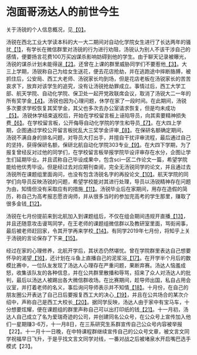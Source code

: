 # 泡面哥汤达人的前世今生

关于汤锐的个人信息概况，见[【0】][0]。

汤锐在西北工业大学读本科的大一大二期间对自动化学院女生进行了长达两年的骚扰[【1】][1]，有学长在微信群里对汤锐的行为进行劝阻，汤锐认为别人不该干涉自己的感情，便要扬言花费100万买凶谋杀影响妨碍到他的学生。由于聊天记录被曝光，汤锐的谋杀计划未能得逞[【2】][2]。还曾在上课的群里威胁同学们不要惹他[【3】][3]。大三上学期，汤锐称自己为给女生送花，便去花店抢劫，并在逃跑途中摔断胳膊，被抓住后，公安局、西工大老师、汤锐家长均到场，但是花店老板在汤锐家长的苦苦哀求下，放弃对该学生的追究，没有让汤锐抢劫罪成立。事情过后，西工大学工部、航天学院、自动化学院、保卫处一起开党政联席会议，取消了汤锐大二一年的所有奖学金[【4】][4]。汤锐也因为心理问题，休学在家了一段时间。在此期间，汤锐多次要求学校恢复其奖学金，其父也多次去办公室请求恢复，但是均未成功[【5】][5]。汤锐休学结束返校后，开始在学校留言板上诬陷导员，向其索要精神损失费[【6】][6]。在学校留言板，公开侮辱自动化学院的学生和导员[【7】][7]。在大四上学期，企图通过学校公开留言板扰乱大三奖学金评审[【8】][8]。在保研名额确定期间，汤锐不满自身的排名问题，对导员大打出手，并擅自干扰评审流程，最后通过自己的坚持，获得保研名额，保研北航自动化学院303专业[【9】][9]。在大四下学期，为了报复曾经反对过他的同学们，在学校留言板举报学院毕设评审存在水分，企图让学生们延期毕业。并且谎称自己毕设成果中，包含sci一区二作论文一篇，希望学院能给他优秀毕设。但是经过去对应期刊查阅，完全无汤锐同学的论文，并且通过去汤锐所在课题组里面询问，也没有包含汤锐名字的再投论文[【10】][10]。航天学院的同学们向导员反映汤锐的问题，希望学校能对其进行处理，导员以汤锐精神存在问题为由，知情但没有采取应有的措施[【11】][11]。汤锐毕业后在家期间，用存在造假的简历，称自己为高考报志愿咨询师，并从很多当时的参加完高考的学生那里，赚取了很多金钱[【12】][12]。

汤锐在七月份提前来到北航加入到课题组后，不仅在组会期间违规开直播[【13】][13]，并且还随意攻击谩骂同学，在王老师的课题组微信群以及教研室里面，骂街闹事，最后被老师赶回家，令其开学再来学校[【14】][14]。有同学2019年七月份，将知乎上关于汤锐的言论保存了下来[【15】][15]。

经过在家的心理修养，北航开学后，其状态仍然堪忧。曾在学院群里表达自己想要怀孕的渴望[【16】][16]，还计划在斗鱼上直播自己的泥浆浴[【17】][17]。在开学半个月后的数模比赛中，一位队友发现了汤达人心理存在严重问题，果断弃赛。汤达人恼羞成怒，收集该队友的各种信息，并在公共群里散播和辱骂，招来了众人对汤达人的批判，最后以汤达人被踢出各大微信群收场。在比赛期间，趁导师出国，私自占用会议室，并打着老师的名义，事后询问导师表示并不知情[【18】][18]。十月份，在自己的朋友圈公开表达了自己日后要报复西工大的决心[【19】][19]，并且在公共场合的某次介绍中，声称自己是西工大校长[【20】][20]。据同学反映，汤达人由于家中有宝马车，十分想要炫耀，便在课题组的群里声称自己可以出打印纸的钱[【21】][21]。十一月初，汤达人自己成立了名为爱瑞奇迹的公司，并创建同名公众号，在公众号上宣传加入他们一星期赚3-6万，十一月8日，在三系研究生系群宣传自己公众号内容被举报【22】。十一月十一日晚，在中特课程群继续宣传自己的公众号文章，被文言文同学祝福早日飞升，于是乎找文言文同学对线，一番对战之后被堵泉水开启嘴巴选手模式【23】。


[0]:https://github.com/xxzl0130/Tang/tree/master/0-%E3%80%90%E5%85%B3%E4%BA%8E%E6%B1%A4%E9%94%90%E4%B8%AA%E4%BA%BA%E4%BF%A1%E6%81%AF%E8%AF%B4%E6%98%8E%E3%80%91
[1]:https://github.com/xxzl0130/Tang/tree/master/1-%E3%80%90%E5%9C%A8%E8%A5%BF%E5%B7%A5%E5%A4%A7%E6%9C%9F%E9%97%B4%E3%80%91%E5%AF%B9%E8%A5%BF%E5%B7%A5%E5%A4%A7%E5%A5%B3%E7%94%9F%E8%BF%9B%E8%A1%8C%E4%BA%86%E9%95%BF%E8%BE%BE%E4%B8%A4%E5%B9%B4%E7%9A%84%E9%AA%9A%E6%89%B0
[2]:https://github.com/xxzl0130/Tang/tree/master/2-%E3%80%90%E5%9C%A8%E8%A5%BF%E5%B7%A5%E5%A4%A7%E6%9C%9F%E9%97%B4%E3%80%91%E6%89%AC%E8%A8%80%E8%8A%B1%E9%92%B1%E9%9B%87%E5%87%B6%E6%9D%80%E4%BA%BA
[3]:https://github.com/xxzl0130/Tang/tree/master/3-%E3%80%90%E5%9C%A8%E8%A5%BF%E5%B7%A5%E5%A4%A7%E6%9C%9F%E9%97%B4%E3%80%91%E6%9B%BE%E7%BB%8F%E5%9C%A8%E4%B8%8A%E8%AF%BE%E7%9A%84%E7%BE%A4%E9%87%8C%E5%A8%81%E8%83%81%E7%BE%A4%E9%87%8C%E7%9A%84%E5%90%8C%E5%AD%A6%E4%BB%AC%E4%B8%8D%E8%A6%81%E6%83%B9%E4%BB%96
[4]:https://github.com/xxzl0130/Tang/tree/master/4-%E3%80%90%E5%9C%A8%E8%A5%BF%E5%B7%A5%E5%A4%A7%E6%9C%9F%E9%97%B4%E3%80%91%E5%A4%A7%E4%B8%89%E4%B8%8A%E5%AD%A6%E6%9C%9F%E8%8A%B1%E5%BA%97%E6%8A%A2%E5%8A%AB
[5]:https://github.com/xxzl0130/Tang/tree/master/5-%E3%80%90%E5%9C%A8%E8%A5%BF%E5%B7%A5%E5%A4%A7%E6%9C%9F%E9%97%B4%E3%80%91%E5%AD%A6%E6%A0%A1%E7%95%99%E8%A8%80%E6%9D%BF-%E5%A4%A7%E4%BA%8C%E7%9A%84%E5%A5%96%E5%AD%A6%E9%87%91%E8%A2%AB%E5%8F%96%E6%B6%88%E5%BF%83%E6%80%80%E4%B8%8D%E6%BB%A1%EF%BC%8C%E5%A4%9A%E6%AC%A1%E8%A6%81%E6%B1%82%E6%81%A2%E5%A4%8D
[6]:https://github.com/xxzl0130/Tang/tree/master/6-%E3%80%90%E5%9C%A8%E8%A5%BF%E5%B7%A5%E5%A4%A7%E6%9C%9F%E9%97%B4%E3%80%91%E5%AD%A6%E6%A0%A1%E7%95%99%E8%A8%80%E6%9D%BF-%E8%AF%AC%E9%99%B7%E5%AF%BC%E5%91%98%EF%BC%8C%E5%B9%B6%E5%90%91%E5%85%B6%E8%A6%81%E7%B2%BE%E7%A5%9E%E6%8D%9F%E5%A4%B1%E8%B4%B93
[7]:https://github.com/xxzl0130/Tang/tree/master/7-%E3%80%90%E5%9C%A8%E8%A5%BF%E5%B7%A5%E5%A4%A7%E6%9C%9F%E9%97%B4%E3%80%91%E5%AD%A6%E6%A0%A1%E7%95%99%E8%A8%80%E6%9D%BF-%E5%85%AC%E5%BC%80%E4%BE%AE%E8%BE%B1%E8%A5%BF%E5%B7%A5%E5%A4%A7%E8%87%AA%E5%8A%A8%E5%8C%96%E5%AD%A6%E9%99%A2%E5%B8%88%E7%94%9F
[8]:https://github.com/xxzl0130/Tang/tree/master/8-%E3%80%90%E5%9C%A8%E8%A5%BF%E5%B7%A5%E5%A4%A7%E6%9C%9F%E9%97%B4%E3%80%91%E5%AD%A6%E6%A0%A1%E7%95%99%E8%A8%80%E6%9D%BF-%E4%BC%81%E5%9B%BE%E6%89%B0%E4%B9%B1%E5%A4%A7%E4%B8%89%E5%A5%96%E5%AD%A6%E9%87%91%E7%9A%84%E8%AF%84%E5%AE%A1
[9]:https://github.com/xxzl0130/Tang/tree/master/9-%E3%80%90%E5%9C%A8%E8%A5%BF%E5%B7%A5%E5%A4%A7%E6%9C%9F%E9%97%B4%E3%80%91%E4%BF%9D%E7%A0%94%E6%9C%9F%E9%97%B4%E6%89%93%E5%AF%BC%E5%91%98%20%E5%BD%95%E9%9F%B3%E8%AF%81%E8%AF%8D%E5%B7%B2%E7%BB%8F%E6%8F%90%E4%BA%A4%E7%BB%99%E5%AD%A6%E6%A0%A1%E5%85%9A%E5%A7%94
[10]:https://github.com/xxzl0130/Tang/tree/master/10-%E3%80%90%E5%9C%A8%E8%A5%BF%E5%B7%A5%E5%A4%A7%E6%9C%9F%E9%97%B4%E3%80%91%E5%AD%A6%E6%A0%A1%E7%95%99%E8%A8%80%E6%9D%BF-%E6%AF%95%E8%AE%BE%E6%9C%9F%E9%97%B4%E6%8A%A5%E5%A4%8D%E5%AD%A6%E9%99%A2%EF%BC%8C%E6%B1%A4%E9%94%90%E4%B8%BE%E6%8A%A5%E6%88%AA%E5%9B%BE%E3%80%81%E4%B8%BE%E6%8A%A5%E5%8A%A8%E6%9C%BA%E3%80%81%E6%AF%95%E8%AE%BE%E6%88%90%E6%9E%9C%E6%B6%89%E5%AB%8C%E6%AC%BA%E9%AA%97
[11]:https://github.com/xxzl0130/Tang/tree/master/11-%E3%80%90%E5%9C%A8%E8%A5%BF%E5%B7%A5%E5%A4%A7%E6%9C%9F%E9%97%B4%E3%80%91%E6%9D%9C%E9%A3%9E%E5%AF%BC%E5%91%98%E5%AF%B9%E6%B1%A4%E9%94%90%E9%97%AE%E9%A2%98%E7%9F%A5%E6%83%85%E8%80%8C%E4%B8%8D%E4%BD%9C%E4%B8%BA
[12]:https://github.com/xxzl0130/Tang/tree/master/12-%E3%80%90%E5%9C%A8%E6%AF%95%E4%B8%9A%E5%90%8E%E5%81%87%E6%9C%9F%E3%80%91%E5%81%87%E6%9C%9F%E5%BD%93%E6%8A%A5%E5%BF%97%E6%84%BF%E5%92%A8%E8%AF%A2%E5%B8%88%E5%AD%98%E5%9C%A8%E7%AE%80%E5%8E%86%E6%AC%BA%E9%AA%97%E8%A1%8C%E4%B8%BA
[13]:https://github.com/xxzl0130/Tang/tree/master/13-%E3%80%90%E5%9C%A8%E5%8C%97%E8%88%AA%E6%9C%9F%E9%97%B4%E3%80%91%E5%8C%97%E8%88%AA%E6%9C%9F%E9%97%B4%E7%BB%84%E4%BC%9A%E8%BF%9D%E8%A7%84%E5%BC%80%E7%9B%B4%E6%92%AD
[14]:https://github.com/xxzl0130/Tang/tree/master/14-%E3%80%90%E5%9C%A8%E5%8C%97%E8%88%AA%E6%9C%9F%E9%97%B4%E3%80%91%E6%9D%A5%E5%8C%97%E8%88%AA%E5%90%8E%E6%94%BB%E5%87%BB%E8%B0%A9%E9%AA%82%E5%90%8C%E5%AD%A6%20%E5%B9%B6%E5%9C%A8%20303%E4%B8%93%E4%B8%9A%20%E8%AF%BE%E9%A2%98%E7%BB%84%E9%97%B9%E4%BA%8B
[15]:https://github.com/xxzl0130/Tang/tree/master/15-%E3%80%902019%E5%B9%B4%E7%BD%91%E7%BB%9C%E8%88%86%E8%AE%BA%E3%80%912-%E7%9F%A5%E4%B9%8E%E9%97%AE%E9%A2%98%E5%A4%87%E4%BB%BD
[16]:https://github.com/xxzl0130/Tang/tree/master/16-%E3%80%90%E5%9C%A8%E5%8C%97%E8%88%AA%E6%9C%9F%E9%97%B4%E3%80%91%E6%B1%A4%E8%BE%BE%E4%BA%BA%E6%83%B3%E6%80%80%E5%AD%95
[17]:https://github.com/xxzl0130/Tang/tree/master/17-%E3%80%90%E5%9C%A8%E5%8C%97%E8%88%AA%E6%9C%9F%E9%97%B4%E3%80%91%E8%AE%A1%E5%88%92%E7%9B%B4%E6%92%AD%E6%B3%A5%E6%B5%86%E6%B5%B4
[18]:https://github.com/xxzl0130/Tang/tree/master/18-%E3%80%90%E5%9C%A8%E5%8C%97%E8%88%AA%E6%9C%9F%E9%97%B4%E3%80%91%E6%95%B0%E6%A8%A1%E6%AF%94%E8%B5%9B%E8%A2%AB%E6%94%BE%E9%B8%BD%E5%AD%90
[19]:https://github.com/xxzl0130/Tang/tree/master/19-%E3%80%90%E5%9C%A8%E5%8C%97%E8%88%AA%E6%9C%9F%E9%97%B4%E3%80%91%E5%AF%B9%E8%A5%BF%E5%B7%A5%E5%A4%A7%E5%AD%98%E5%9C%A8%E6%8A%A5%E5%A4%8D%E5%BF%83%E7%90%86
[20]:https://github.com/xxzl0130/Tang/tree/master/20-%E3%80%90%E5%9C%A8%E5%8C%97%E8%88%AA%E6%9C%9F%E9%97%B4%E3%80%91%E5%86%92%E5%85%85%E8%A5%BF%E5%B7%A5%E5%A4%A7%E6%A0%A1%E9%95%BF%EF%BC%8C%E5%AD%98%E5%9C%A8%E5%A6%84%E6%83%B3%E7%97%87
[21]:https://github.com/xxzl0130/Tang/tree/master/21-%E3%80%90%E5%9C%A8%E5%8C%97%E8%88%AA%E6%9C%9F%E9%97%B4%E3%80%91%E4%B8%80%E5%AE%9A%E8%A6%81%E5%90%91%E5%A4%A7%E5%AE%B6%E8%A1%A8%E7%A4%BA%E4%B8%8B%E8%87%AA%E5%B7%B1%E5%AE%B6%E4%B8%AD%E6%9C%89%E5%AE%9D%E9%A9%AC
